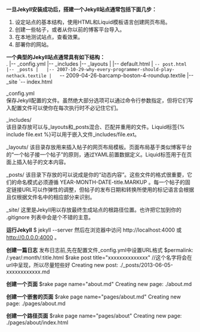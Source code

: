 **一旦Jekyll安装成功后，搭建一个Jekyll站点通常包括下面几步：**  

1. 设定站点的基本结构，使用HTML和Liquid模板语言创建网页布局。  
2. 创建一些帖子，或者从你以前的博客平台导入。  
3. 在本地测试站点，查看效果。  
4. 部署你的网站。  

**一个典型的Jekyll站点通常具有如下结构：**   
.
|-- _config.yml
|-- _includes
|-- _layouts
|   |-- default.html
|   `-- post.html
|-- _posts
|   |-- 2007-10-29-why-every-programmer-should-play-nethack.textile
|   `-- 2009-04-26-barcamp-boston-4-roundup.textile
|-- _site
`-- index.html

_config.yml  
保存Jekyll配置的文件。虽然绝大部分选项可以通过命令行参数指定，但将它们写入配置文件可以使你在每次执行时不必记住它们。  

_includes/  
该目录存放可以与_layouts和_posts混合、匹配并重用的文件。Liquid标签{% include file.ext %}可以用于嵌入文件_includes/file.ext。  

_layouts/
该目录存放用来插入帖子的网页布局模板。页面布局基于类似博客平台的“一个帖子接一个帖子”的原则，通过YAML前置数据定义。Liquid标签用于在页面上插入帖子的文本内容。

_posts/
该目录下存放的可以说成是你的“动态内容”。这些文件的格式很重要，它们的命名模式必须遵循 YEAR-MONTH-DATE-title.MARKUP 。每一个帖子的固定链接URL可以作弹性的调整，但帖子的发布日期和转换所使用的标记语言会根据且仅根据文件名中的相应部分来识别。

_site/
这里是Jekyll用以存放最终生成站点的根路径位置。也许把它加到你的 .gitignore 列表中会是个不错的主意。

**运行Jekyll**
$ jekyll --server
然后在浏览器中访问 http://localhost:4000 或 http://0.0.0.0:4000 。

**创建一篇日志**
发布日志前,先在配置文件_config.yml中设置URL格式
$permalink: /:year/:month/:title.html
$rake post title="xxxxxxxxxxxxxx" //这个名字将会在url中呈现，所以尽量短些好
Creating new post: ./_posts/2013-06-05-xxxxxxxxxxxx.md

**创建一个页面**
$rake page name="about.md"
Creating new page: ./about.md

**创建一个嵌套的页面**
$rake page name="pages/about.md"
Creating new page: ./pages/about.md

**创建一个路径页面**
$rake page name="pages/about"
Creating new page: ./pages/about/index.html

